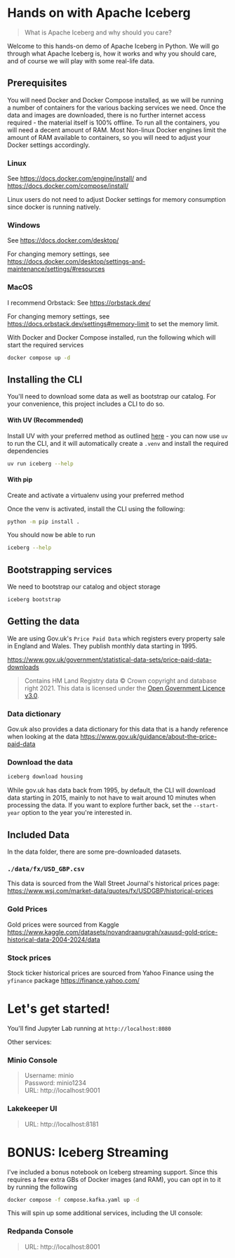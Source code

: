 # Hands on with Apache Iceberg
> What is Apache Iceberg and why should you care? 

Welcome to this hands-on demo of Apache Iceberg in Python. We will go through what 
Apache Iceberg is, how it works and why you should care, and of course 
we will play with some real-life data.

## Prerequisites
You will need Docker and Docker Compose installed, as we will be running a number of containers
for the various backing services we need. Once the data and images are downloaded, there is no 
further internet access required - the material itself is 100% offline. To run all the containers, you will need 
a decent amount of RAM. Most Non-linux Docker engines limit the amount of RAM available to containers, so you will need to 
adjust your Docker settings accordingly.

### Linux
See https://docs.docker.com/engine/install/ and https://docs.docker.com/compose/install/

Linux users do not need to adjust Docker settings for memory consumption since docker is running natively.

### Windows
See https://docs.docker.com/desktop/

For changing memory settings, see https://docs.docker.com/desktop/settings-and-maintenance/settings/#resources

### MacOS
I recommend Orbstack:
See https://orbstack.dev/

For changing memory settings, see https://docs.orbstack.dev/settings#memory-limit to set the memory limit.

With Docker and Docker Compose installed, run the following which will start the required
services

```bash
docker compose up -d
```

## Installing the CLI
You'll need to download some data as well as bootstrap our catalog. For your convenience,
this project includes a CLI to do so. 

#### With UV (Recommended)
Install UV with your preferred method as outlined 
[here](https://docs.astral.sh/uv/getting-started/installation/) - you can now use `uv` to run the
CLI, and it will automatically create a `.venv` and install the required dependencies

```bash
uv run iceberg --help
```

#### With pip
Create and activate a virtualenv using your preferred method

Once the venv is activated, install the CLI using the following:

```bash
python -m pip install .
```

You should now be able to run 

```bash
iceberg --help
```

## Bootstrapping services
We need to bootstrap our catalog and object storage

```bash 
iceberg bootstrap
``` 

## Getting the data
We are using Gov.uk's `Price Paid Data` which registers every property sale in 
England and Wales. They publish monthly data starting in 1995. 

https://www.gov.uk/government/statistical-data-sets/price-paid-data-downloads

> Contains HM Land Registry data © Crown copyright and database right 2021. 
> This data is licensed under the 
> [Open Government Licence v3.0](http://www.nationalarchives.gov.uk/doc/open-government-licence/version/3/).

### Data dictionary
Gov.uk also provides a data dictionary for this data that is a handy reference when looking at
the data
https://www.gov.uk/guidance/about-the-price-paid-data

### Download the data

```bash
iceberg download housing
```
While gov.uk has data back from 1995, by default, the CLI will download data starting in 2015, 
mainly to not have to wait around 10 minutes when processing the data. If you want to explore 
further back, set the `--start-year` option to the year you're interested in.


## Included Data
In the data folder, there are some pre-downloaded datasets. 

### `./data/fx/USD_GBP.csv`
This data is sourced from the Wall Street Journal's historical prices page:
https://www.wsj.com/market-data/quotes/fx/USDGBP/historical-prices

### Gold Prices
Gold prices were sourced from Kaggle
https://www.kaggle.com/datasets/novandraanugrah/xauusd-gold-price-historical-data-2004-2024/data

### Stock prices
Stock ticker historical prices are sourced from Yahoo Finance using the `yfinance` package
https://finance.yahoo.com/

# Let's get started!

You'll find Jupyter Lab running at `http://localhost:8080`

Other services:
### Minio Console
> Username: minio <br>
> Password: minio1234 <br>
> URL: http://localhost:9001

### Lakekeeper UI
> URL: http://localhost:8181


# BONUS: Iceberg Streaming
I've included a bonus notebook on Iceberg streaming support. Since this requires a few extra GBs of
Docker images (and RAM), you can opt in to it by running the following

```bash
docker compose -f compose.kafka.yaml up -d
```

This will spin up some additional services, including the UI console:

### Redpanda Console
> URL: http://localhost:8001